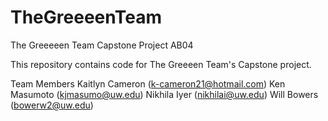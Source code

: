 # TheGreeeenTeam
The Greeeeen Team Capstone Project AB04

This repository contains code for The Greeeen Team's Capstone project.


Team Members
Kaitlyn Cameron (k-cameron21@hotmail.com)
Ken Masumoto (kjmasumo@uw.edu)
Nikhila Iyer (nikhilai@uw.edu)
Will Bowers (bowerw2@uw.edu)
